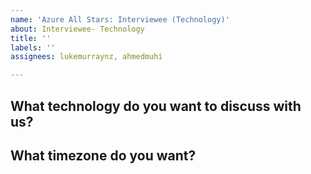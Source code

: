 ```yaml
---
name: 'Azure All Stars: Interviewee (Technology)'
about: Interviewee- Technology
title: ''
labels: ''
assignees: lukemurraynz, ahmedmuhi

---
```


## What technology do you want to discuss with us?

## What timezone do you want?
